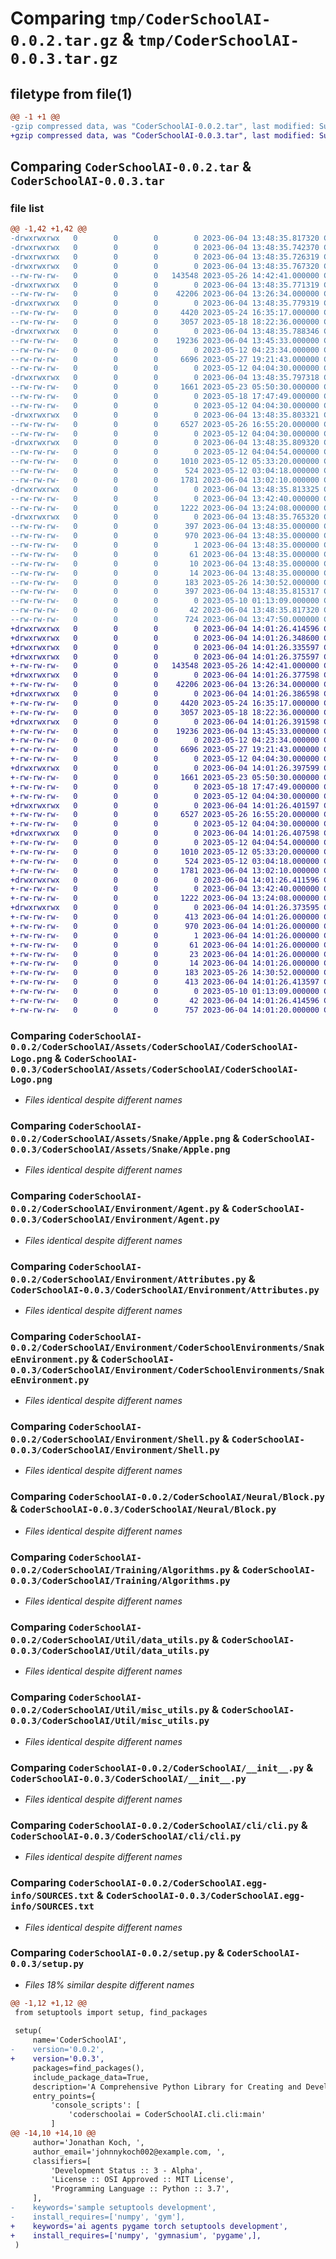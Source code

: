 # Comparing `tmp/CoderSchoolAI-0.0.2.tar.gz` & `tmp/CoderSchoolAI-0.0.3.tar.gz`

## filetype from file(1)

```diff
@@ -1 +1 @@
-gzip compressed data, was "CoderSchoolAI-0.0.2.tar", last modified: Sun Jun  4 13:48:35 2023, max compression
+gzip compressed data, was "CoderSchoolAI-0.0.3.tar", last modified: Sun Jun  4 14:01:26 2023, max compression
```

## Comparing `CoderSchoolAI-0.0.2.tar` & `CoderSchoolAI-0.0.3.tar`

### file list

```diff
@@ -1,42 +1,42 @@
-drwxrwxrwx   0        0        0        0 2023-06-04 13:48:35.817320 CoderSchoolAI-0.0.2/
-drwxrwxrwx   0        0        0        0 2023-06-04 13:48:35.742370 CoderSchoolAI-0.0.2/CoderSchoolAI/
-drwxrwxrwx   0        0        0        0 2023-06-04 13:48:35.726319 CoderSchoolAI-0.0.2/CoderSchoolAI/Assets/
-drwxrwxrwx   0        0        0        0 2023-06-04 13:48:35.767320 CoderSchoolAI-0.0.2/CoderSchoolAI/Assets/CoderSchoolAI/
--rw-rw-rw-   0        0        0   143548 2023-05-26 14:42:41.000000 CoderSchoolAI-0.0.2/CoderSchoolAI/Assets/CoderSchoolAI/CoderSchoolAI-Logo.png
-drwxrwxrwx   0        0        0        0 2023-06-04 13:48:35.771319 CoderSchoolAI-0.0.2/CoderSchoolAI/Assets/Snake/
--rw-rw-rw-   0        0        0    42206 2023-06-04 13:26:34.000000 CoderSchoolAI-0.0.2/CoderSchoolAI/Assets/Snake/Apple.png
-drwxrwxrwx   0        0        0        0 2023-06-04 13:48:35.779319 CoderSchoolAI-0.0.2/CoderSchoolAI/Environment/
--rw-rw-rw-   0        0        0     4420 2023-05-24 16:35:17.000000 CoderSchoolAI-0.0.2/CoderSchoolAI/Environment/Agent.py
--rw-rw-rw-   0        0        0     3057 2023-05-18 18:22:36.000000 CoderSchoolAI-0.0.2/CoderSchoolAI/Environment/Attributes.py
-drwxrwxrwx   0        0        0        0 2023-06-04 13:48:35.788346 CoderSchoolAI-0.0.2/CoderSchoolAI/Environment/CoderSchoolEnvironments/
--rw-rw-rw-   0        0        0    19236 2023-06-04 13:45:33.000000 CoderSchoolAI-0.0.2/CoderSchoolAI/Environment/CoderSchoolEnvironments/SnakeEnvironment.py
--rw-rw-rw-   0        0        0        0 2023-05-12 04:23:34.000000 CoderSchoolAI-0.0.2/CoderSchoolAI/Environment/CoderSchoolEnvironments/__init__.py
--rw-rw-rw-   0        0        0     6696 2023-05-27 19:21:43.000000 CoderSchoolAI-0.0.2/CoderSchoolAI/Environment/Shell.py
--rw-rw-rw-   0        0        0        0 2023-05-12 04:04:30.000000 CoderSchoolAI-0.0.2/CoderSchoolAI/Environment/__init__.py
-drwxrwxrwx   0        0        0        0 2023-06-04 13:48:35.797318 CoderSchoolAI-0.0.2/CoderSchoolAI/Neural/
--rw-rw-rw-   0        0        0     1661 2023-05-23 05:50:30.000000 CoderSchoolAI-0.0.2/CoderSchoolAI/Neural/Block.py
--rw-rw-rw-   0        0        0        0 2023-05-18 17:47:49.000000 CoderSchoolAI-0.0.2/CoderSchoolAI/Neural/Net.py
--rw-rw-rw-   0        0        0        0 2023-05-12 04:04:30.000000 CoderSchoolAI-0.0.2/CoderSchoolAI/Neural/__init__.py
-drwxrwxrwx   0        0        0        0 2023-06-04 13:48:35.803321 CoderSchoolAI-0.0.2/CoderSchoolAI/Training/
--rw-rw-rw-   0        0        0     6527 2023-05-26 16:55:20.000000 CoderSchoolAI-0.0.2/CoderSchoolAI/Training/Algorithms.py
--rw-rw-rw-   0        0        0        0 2023-05-12 04:04:30.000000 CoderSchoolAI-0.0.2/CoderSchoolAI/Training/__init__.py
-drwxrwxrwx   0        0        0        0 2023-06-04 13:48:35.809320 CoderSchoolAI-0.0.2/CoderSchoolAI/Util/
--rw-rw-rw-   0        0        0        0 2023-05-12 04:04:54.000000 CoderSchoolAI-0.0.2/CoderSchoolAI/Util/__init__.py
--rw-rw-rw-   0        0        0     1010 2023-05-12 05:33:20.000000 CoderSchoolAI-0.0.2/CoderSchoolAI/Util/data_utils.py
--rw-rw-rw-   0        0        0      524 2023-05-12 03:04:18.000000 CoderSchoolAI-0.0.2/CoderSchoolAI/Util/misc_utils.py
--rw-rw-rw-   0        0        0     1781 2023-06-04 13:02:10.000000 CoderSchoolAI-0.0.2/CoderSchoolAI/__init__.py
-drwxrwxrwx   0        0        0        0 2023-06-04 13:48:35.813325 CoderSchoolAI-0.0.2/CoderSchoolAI/cli/
--rw-rw-rw-   0        0        0        0 2023-06-04 13:42:40.000000 CoderSchoolAI-0.0.2/CoderSchoolAI/cli/__init__.py
--rw-rw-rw-   0        0        0     1222 2023-06-04 13:24:08.000000 CoderSchoolAI-0.0.2/CoderSchoolAI/cli/cli.py
-drwxrwxrwx   0        0        0        0 2023-06-04 13:48:35.765320 CoderSchoolAI-0.0.2/CoderSchoolAI.egg-info/
--rw-rw-rw-   0        0        0      397 2023-06-04 13:48:35.000000 CoderSchoolAI-0.0.2/CoderSchoolAI.egg-info/PKG-INFO
--rw-rw-rw-   0        0        0      970 2023-06-04 13:48:35.000000 CoderSchoolAI-0.0.2/CoderSchoolAI.egg-info/SOURCES.txt
--rw-rw-rw-   0        0        0        1 2023-06-04 13:48:35.000000 CoderSchoolAI-0.0.2/CoderSchoolAI.egg-info/dependency_links.txt
--rw-rw-rw-   0        0        0       61 2023-06-04 13:48:35.000000 CoderSchoolAI-0.0.2/CoderSchoolAI.egg-info/entry_points.txt
--rw-rw-rw-   0        0        0       10 2023-06-04 13:48:35.000000 CoderSchoolAI-0.0.2/CoderSchoolAI.egg-info/requires.txt
--rw-rw-rw-   0        0        0       14 2023-06-04 13:48:35.000000 CoderSchoolAI-0.0.2/CoderSchoolAI.egg-info/top_level.txt
--rw-rw-rw-   0        0        0      183 2023-05-26 14:30:52.000000 CoderSchoolAI-0.0.2/MANIFEST.in
--rw-rw-rw-   0        0        0      397 2023-06-04 13:48:35.815317 CoderSchoolAI-0.0.2/PKG-INFO
--rw-rw-rw-   0        0        0        0 2023-05-10 01:13:09.000000 CoderSchoolAI-0.0.2/README.md
--rw-rw-rw-   0        0        0       42 2023-06-04 13:48:35.817320 CoderSchoolAI-0.0.2/setup.cfg
--rw-rw-rw-   0        0        0      724 2023-06-04 13:47:50.000000 CoderSchoolAI-0.0.2/setup.py
+drwxrwxrwx   0        0        0        0 2023-06-04 14:01:26.414596 CoderSchoolAI-0.0.3/
+drwxrwxrwx   0        0        0        0 2023-06-04 14:01:26.348600 CoderSchoolAI-0.0.3/CoderSchoolAI/
+drwxrwxrwx   0        0        0        0 2023-06-04 14:01:26.335597 CoderSchoolAI-0.0.3/CoderSchoolAI/Assets/
+drwxrwxrwx   0        0        0        0 2023-06-04 14:01:26.375597 CoderSchoolAI-0.0.3/CoderSchoolAI/Assets/CoderSchoolAI/
+-rw-rw-rw-   0        0        0   143548 2023-05-26 14:42:41.000000 CoderSchoolAI-0.0.3/CoderSchoolAI/Assets/CoderSchoolAI/CoderSchoolAI-Logo.png
+drwxrwxrwx   0        0        0        0 2023-06-04 14:01:26.377598 CoderSchoolAI-0.0.3/CoderSchoolAI/Assets/Snake/
+-rw-rw-rw-   0        0        0    42206 2023-06-04 13:26:34.000000 CoderSchoolAI-0.0.3/CoderSchoolAI/Assets/Snake/Apple.png
+drwxrwxrwx   0        0        0        0 2023-06-04 14:01:26.386598 CoderSchoolAI-0.0.3/CoderSchoolAI/Environment/
+-rw-rw-rw-   0        0        0     4420 2023-05-24 16:35:17.000000 CoderSchoolAI-0.0.3/CoderSchoolAI/Environment/Agent.py
+-rw-rw-rw-   0        0        0     3057 2023-05-18 18:22:36.000000 CoderSchoolAI-0.0.3/CoderSchoolAI/Environment/Attributes.py
+drwxrwxrwx   0        0        0        0 2023-06-04 14:01:26.391598 CoderSchoolAI-0.0.3/CoderSchoolAI/Environment/CoderSchoolEnvironments/
+-rw-rw-rw-   0        0        0    19236 2023-06-04 13:45:33.000000 CoderSchoolAI-0.0.3/CoderSchoolAI/Environment/CoderSchoolEnvironments/SnakeEnvironment.py
+-rw-rw-rw-   0        0        0        0 2023-05-12 04:23:34.000000 CoderSchoolAI-0.0.3/CoderSchoolAI/Environment/CoderSchoolEnvironments/__init__.py
+-rw-rw-rw-   0        0        0     6696 2023-05-27 19:21:43.000000 CoderSchoolAI-0.0.3/CoderSchoolAI/Environment/Shell.py
+-rw-rw-rw-   0        0        0        0 2023-05-12 04:04:30.000000 CoderSchoolAI-0.0.3/CoderSchoolAI/Environment/__init__.py
+drwxrwxrwx   0        0        0        0 2023-06-04 14:01:26.397599 CoderSchoolAI-0.0.3/CoderSchoolAI/Neural/
+-rw-rw-rw-   0        0        0     1661 2023-05-23 05:50:30.000000 CoderSchoolAI-0.0.3/CoderSchoolAI/Neural/Block.py
+-rw-rw-rw-   0        0        0        0 2023-05-18 17:47:49.000000 CoderSchoolAI-0.0.3/CoderSchoolAI/Neural/Net.py
+-rw-rw-rw-   0        0        0        0 2023-05-12 04:04:30.000000 CoderSchoolAI-0.0.3/CoderSchoolAI/Neural/__init__.py
+drwxrwxrwx   0        0        0        0 2023-06-04 14:01:26.401597 CoderSchoolAI-0.0.3/CoderSchoolAI/Training/
+-rw-rw-rw-   0        0        0     6527 2023-05-26 16:55:20.000000 CoderSchoolAI-0.0.3/CoderSchoolAI/Training/Algorithms.py
+-rw-rw-rw-   0        0        0        0 2023-05-12 04:04:30.000000 CoderSchoolAI-0.0.3/CoderSchoolAI/Training/__init__.py
+drwxrwxrwx   0        0        0        0 2023-06-04 14:01:26.407598 CoderSchoolAI-0.0.3/CoderSchoolAI/Util/
+-rw-rw-rw-   0        0        0        0 2023-05-12 04:04:54.000000 CoderSchoolAI-0.0.3/CoderSchoolAI/Util/__init__.py
+-rw-rw-rw-   0        0        0     1010 2023-05-12 05:33:20.000000 CoderSchoolAI-0.0.3/CoderSchoolAI/Util/data_utils.py
+-rw-rw-rw-   0        0        0      524 2023-05-12 03:04:18.000000 CoderSchoolAI-0.0.3/CoderSchoolAI/Util/misc_utils.py
+-rw-rw-rw-   0        0        0     1781 2023-06-04 13:02:10.000000 CoderSchoolAI-0.0.3/CoderSchoolAI/__init__.py
+drwxrwxrwx   0        0        0        0 2023-06-04 14:01:26.411596 CoderSchoolAI-0.0.3/CoderSchoolAI/cli/
+-rw-rw-rw-   0        0        0        0 2023-06-04 13:42:40.000000 CoderSchoolAI-0.0.3/CoderSchoolAI/cli/__init__.py
+-rw-rw-rw-   0        0        0     1222 2023-06-04 13:24:08.000000 CoderSchoolAI-0.0.3/CoderSchoolAI/cli/cli.py
+drwxrwxrwx   0        0        0        0 2023-06-04 14:01:26.373595 CoderSchoolAI-0.0.3/CoderSchoolAI.egg-info/
+-rw-rw-rw-   0        0        0      413 2023-06-04 14:01:26.000000 CoderSchoolAI-0.0.3/CoderSchoolAI.egg-info/PKG-INFO
+-rw-rw-rw-   0        0        0      970 2023-06-04 14:01:26.000000 CoderSchoolAI-0.0.3/CoderSchoolAI.egg-info/SOURCES.txt
+-rw-rw-rw-   0        0        0        1 2023-06-04 14:01:26.000000 CoderSchoolAI-0.0.3/CoderSchoolAI.egg-info/dependency_links.txt
+-rw-rw-rw-   0        0        0       61 2023-06-04 14:01:26.000000 CoderSchoolAI-0.0.3/CoderSchoolAI.egg-info/entry_points.txt
+-rw-rw-rw-   0        0        0       23 2023-06-04 14:01:26.000000 CoderSchoolAI-0.0.3/CoderSchoolAI.egg-info/requires.txt
+-rw-rw-rw-   0        0        0       14 2023-06-04 14:01:26.000000 CoderSchoolAI-0.0.3/CoderSchoolAI.egg-info/top_level.txt
+-rw-rw-rw-   0        0        0      183 2023-05-26 14:30:52.000000 CoderSchoolAI-0.0.3/MANIFEST.in
+-rw-rw-rw-   0        0        0      413 2023-06-04 14:01:26.413597 CoderSchoolAI-0.0.3/PKG-INFO
+-rw-rw-rw-   0        0        0        0 2023-05-10 01:13:09.000000 CoderSchoolAI-0.0.3/README.md
+-rw-rw-rw-   0        0        0       42 2023-06-04 14:01:26.414596 CoderSchoolAI-0.0.3/setup.cfg
+-rw-rw-rw-   0        0        0      757 2023-06-04 14:01:20.000000 CoderSchoolAI-0.0.3/setup.py
```

### Comparing `CoderSchoolAI-0.0.2/CoderSchoolAI/Assets/CoderSchoolAI/CoderSchoolAI-Logo.png` & `CoderSchoolAI-0.0.3/CoderSchoolAI/Assets/CoderSchoolAI/CoderSchoolAI-Logo.png`

 * *Files identical despite different names*

### Comparing `CoderSchoolAI-0.0.2/CoderSchoolAI/Assets/Snake/Apple.png` & `CoderSchoolAI-0.0.3/CoderSchoolAI/Assets/Snake/Apple.png`

 * *Files identical despite different names*

### Comparing `CoderSchoolAI-0.0.2/CoderSchoolAI/Environment/Agent.py` & `CoderSchoolAI-0.0.3/CoderSchoolAI/Environment/Agent.py`

 * *Files identical despite different names*

### Comparing `CoderSchoolAI-0.0.2/CoderSchoolAI/Environment/Attributes.py` & `CoderSchoolAI-0.0.3/CoderSchoolAI/Environment/Attributes.py`

 * *Files identical despite different names*

### Comparing `CoderSchoolAI-0.0.2/CoderSchoolAI/Environment/CoderSchoolEnvironments/SnakeEnvironment.py` & `CoderSchoolAI-0.0.3/CoderSchoolAI/Environment/CoderSchoolEnvironments/SnakeEnvironment.py`

 * *Files identical despite different names*

### Comparing `CoderSchoolAI-0.0.2/CoderSchoolAI/Environment/Shell.py` & `CoderSchoolAI-0.0.3/CoderSchoolAI/Environment/Shell.py`

 * *Files identical despite different names*

### Comparing `CoderSchoolAI-0.0.2/CoderSchoolAI/Neural/Block.py` & `CoderSchoolAI-0.0.3/CoderSchoolAI/Neural/Block.py`

 * *Files identical despite different names*

### Comparing `CoderSchoolAI-0.0.2/CoderSchoolAI/Training/Algorithms.py` & `CoderSchoolAI-0.0.3/CoderSchoolAI/Training/Algorithms.py`

 * *Files identical despite different names*

### Comparing `CoderSchoolAI-0.0.2/CoderSchoolAI/Util/data_utils.py` & `CoderSchoolAI-0.0.3/CoderSchoolAI/Util/data_utils.py`

 * *Files identical despite different names*

### Comparing `CoderSchoolAI-0.0.2/CoderSchoolAI/Util/misc_utils.py` & `CoderSchoolAI-0.0.3/CoderSchoolAI/Util/misc_utils.py`

 * *Files identical despite different names*

### Comparing `CoderSchoolAI-0.0.2/CoderSchoolAI/__init__.py` & `CoderSchoolAI-0.0.3/CoderSchoolAI/__init__.py`

 * *Files identical despite different names*

### Comparing `CoderSchoolAI-0.0.2/CoderSchoolAI/cli/cli.py` & `CoderSchoolAI-0.0.3/CoderSchoolAI/cli/cli.py`

 * *Files identical despite different names*

### Comparing `CoderSchoolAI-0.0.2/CoderSchoolAI.egg-info/SOURCES.txt` & `CoderSchoolAI-0.0.3/CoderSchoolAI.egg-info/SOURCES.txt`

 * *Files identical despite different names*

### Comparing `CoderSchoolAI-0.0.2/setup.py` & `CoderSchoolAI-0.0.3/setup.py`

 * *Files 18% similar despite different names*

```diff
@@ -1,12 +1,12 @@
 from setuptools import setup, find_packages
 
 setup(
     name='CoderSchoolAI',
-    version='0.0.2',
+    version='0.0.3',
     packages=find_packages(),
     include_package_data=True,
     description='A Comprehensive Python Library for Creating and Developing Agent AIs.',
     entry_points={
         'console_scripts': [
             'coderschoolai = CoderSchoolAI.cli.cli:main'
         ]
@@ -14,10 +14,10 @@
     author='Jonathan Koch, ',
     author_email='johnnykoch002@example.com, ',
     classifiers=[
         'Development Status :: 3 - Alpha',
         'License :: OSI Approved :: MIT License',
         'Programming Language :: Python :: 3.7',
     ],
-    keywords='sample setuptools development',
-    install_requires=['numpy', 'gym'],
+    keywords='ai agents pygame torch setuptools development',
+    install_requires=['numpy', 'gymnasium', 'pygame',],
 )
```

